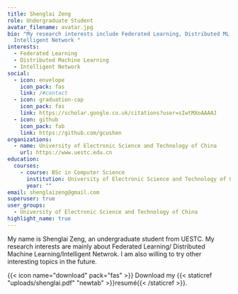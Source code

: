 ```yaml
---
title: Shenglai Zeng
role: Undergraduate Student
avatar_filename: avatar.jpg
bio: "My research interests include Federated Learning, Distributed ML,
  Intelligent Network "
interests:
  - Federated Learning
  - Distributed Machine Learning
  - Intelligent Network
social:
  - icon: envelope
    icon_pack: fas
    link: /#contact
  - icon: graduation-cap
    icon_pack: fas
    link: https://scholar.google.co.uk/citations?user=sIwtMXoAAAAJ
  - icon: github
    icon_pack: fab
    link: https://github.com/gcushen
organizations:
  - name: University of Electronic Science and Technology of China
    url: https://www.uestc.edu.cn
education:
  courses:
    - course: BSc in Computer Science
      institution: University of Electronic Science and Technology of China
      year: ""
email: shenglaizeng@gmail.com
superuser: true
user_groups:
  - University of Electronic Science and Technology of China
highlight_name: true
---
```

My name is Shenglai Zeng, an undergraduate student from UESTC. My research interests are mainly about Federated Learning/ Distributed Machine Learning/Intelligent Netwrok. I am also willing to try other interesting topics in the future.

{{< icon name="download" pack="fas" >}} Download my {{< staticref "uploads/shenglai.pdf" "newtab" >}}resumé{{< /staticref >}}.